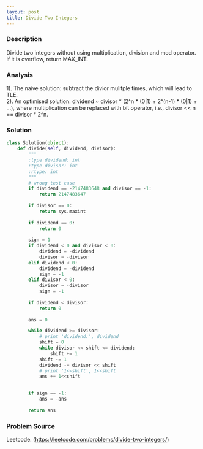 ```yaml
---
layout: post
title: Divide Two Integers
---
```


### Description
Divide two integers without using multiplication, division and mod operator.  
If it is overflow, return MAX_INT.

### Analysis
1). The naive solution: subtract the divior mulitple times, which will lead to TLE.  
2). An optimised solution: dividend ~ divisor * (2^n * (0|1) + 2^(n-1) * (0|1) + ...), where multiplication can be replaced with bit operator, i.e., divisor << n == divisor * 2^n.
   

### Solution
```python
class Solution(object):
    def divide(self, dividend, divisor):
        """
        :type dividend: int
        :type divisor: int
        :rtype: int
        """
        # wrong test case
        if dividend == -2147483648 and divisor == -1:
            return 2147483647
        
        if divisor == 0:
            return sys.maxint
        
        if dividend == 0:
            return 0
        
        sign = 1
        if dividend < 0 and divisor < 0:
            dividend = -dividend
            divisor = -divisor
        elif dividend < 0:
            dividend = -dividend
            sign = -1
        elif divisor < 0:
            divisor = -divisor
            sign = -1
        
        if dividend < divisor:
            return 0
        
        ans = 0

        while dividend >= divisor:
            # print 'dividend:', dividend
            shift = 0
            while divisor << shift <= dividend:
                shift += 1
            shift -= 1
            dividend -= divisor << shift
            # print '1<<shift', 1<<shift
            ans += 1<<shift

            
        if sign == -1:
            ans = -ans
            
        return ans
```

### Problem Source
Leetcode: (https://leetcode.com/problems/divide-two-integers/)
